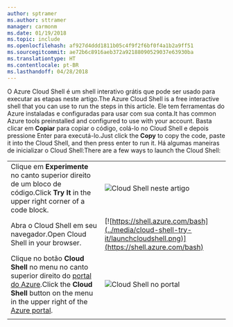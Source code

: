 ```yaml
---
author: sptramer
ms.author: sttramer
manager: carmonm
ms.date: 01/19/2018
ms.topic: include
ms.openlocfilehash: af927d4ddd1811b05c4f9f2f6bf0f4a1b2a9ff51
ms.sourcegitcommit: ae72b6c8916aeb372a92188090529037e63930ba
ms.translationtype: HT
ms.contentlocale: pt-BR
ms.lasthandoff: 04/28/2018
---
```

<span data-ttu-id="94a1d-101">O Azure Cloud Shell é um shell interativo grátis que pode ser usado para executar as etapas neste artigo.</span><span class="sxs-lookup"><span data-stu-id="94a1d-101">The Azure Cloud Shell is a free interactive shell that you can use to run the steps in this article.</span></span> <span data-ttu-id="94a1d-102">Ele tem ferramentas do Azure instaladas e configuradas para usar com sua conta.</span><span class="sxs-lookup"><span data-stu-id="94a1d-102">It has common Azure tools preinstalled and configured to use with your account.</span></span> <span data-ttu-id="94a1d-103">Basta clicar em **Copiar** para copiar o código, colá-lo no Cloud Shell e depois pressione Enter para executá-lo.</span><span class="sxs-lookup"><span data-stu-id="94a1d-103">Just click the **Copy** to copy the code, paste it into the Cloud Shell, and then press enter to run it.</span></span>  <span data-ttu-id="94a1d-104">Há algumas maneiras de inicializar o Cloud Shell:</span><span class="sxs-lookup"><span data-stu-id="94a1d-104">There are a few ways to launch the Cloud Shell:</span></span>

|  |   |
|-----------------------------------------------|---|
| <span data-ttu-id="94a1d-105">Clique em **Experimente** no canto superior direito de um bloco de código.</span><span class="sxs-lookup"><span data-stu-id="94a1d-105">Click **Try It** in the upper right corner of a code block.</span></span> | ![Cloud Shell neste artigo](../media/cloud-shell-try-it/cli-try-it.png) |
| <span data-ttu-id="94a1d-107">Abra o Cloud Shell em seu navegador.</span><span class="sxs-lookup"><span data-stu-id="94a1d-107">Open Cloud Shell in your browser.</span></span> | [![https://shell.azure.com/bash](../media/cloud-shell-try-it/launchcloudshell.png)](https://shell.azure.com/bash) |
| <span data-ttu-id="94a1d-108">Clique no botão **Cloud Shell** no menu no canto superior direito do [portal do Azure](https://portal.azure.com).</span><span class="sxs-lookup"><span data-stu-id="94a1d-108">Click the **Cloud Shell** button on the menu in the upper right of the [Azure portal](https://portal.azure.com).</span></span> |    ![Cloud Shell no portal](../media/cloud-shell-try-it/cloud-shell-menu.png) |
|  |  |


